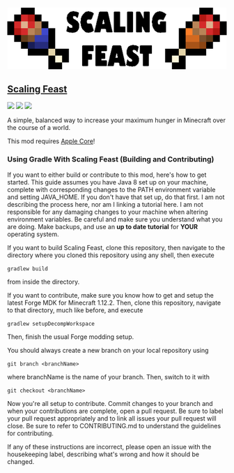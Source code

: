 ![](images/banner-alt.png)

## [Scaling Feast](https://www.curseforge.com/minecraft/mc-mods/scaling-feast)

[![](https://img.shields.io/github/issues/yeelp/scaling-feast)](https://github.com/yeelp/Scaling-Feast/issues) [![](https://img.shields.io/travis/yeelp/scaling-feast)](https://travis-ci.org/github/yeelp/Scaling-Feast) [![](http://cf.way2muchnoise.eu/full_scaling-feast_downloads.svg)](https://www.curseforge.com/minecraft/mc-mods/scaling-feast) 

A simple, balanced way to increase your maximum hunger in Minecraft over the course of a world.

This mod requires [Apple Core](https://www.curseforge.com/minecraft/mc-mods/applecore)!
 
### Using Gradle With Scaling Feast (Building and Contributing)

If you want to either build or contribute to this mod, here's how to get started. This guide assumes you have Java 8 set up on your machine, complete with corresponding changes to the PATH environment variable and setting JAVA_HOME. If you don't have that set up, do that first. I am not describing the process here, nor am I linking a tutorial here. I am not responsible for any damaging changes to your machine when altering environment variables. Be careful and make sure you understand what you are doing. Make backups, and use an **up to date tutorial** for **YOUR** operating system.

If you want to build Scaling Feast, clone this repository, then navigate to the directory where you cloned this repository using any shell, then execute
```
gradlew build
```
from inside the directory.

If you want to contribute, make sure you know how to get and setup the latest Forge MDK for Minecraft 1.12.2. Then, clone this repository, navigate to that directory, much like before, and execute
```
gradlew setupDecompWorkspace
```
Then, finish the usual Forge modding setup. 

You should always create a new branch on your local repository using
```
git branch <branchName>
```
where branchName is the name of your branch. Then, switch to it with
```
git checkout <branchName>
```

Now you're all setup to contribute. Commit changes to your branch and when your contributions are complete, open a pull request. Be sure to label your pull request appropriately and to link all issues your pull request will close. Be sure to refer to CONTRIBUTING.md to understand the guidelines for contributing.

If any of these instructions are incorrect, please open an issue with the housekeeping label, describing what's wrong and how it should be changed.
